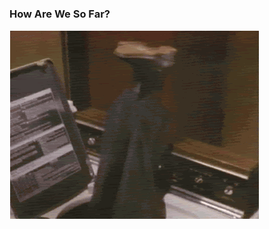 ### How Are We So Far?

<section data-transition="fade-in slide-out">
    <img src="images/slides/tools/feels.gif" alt="Complex">
</section>
